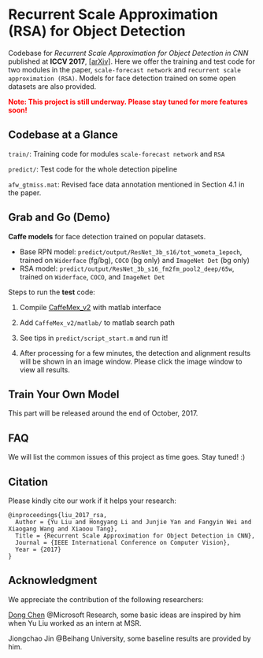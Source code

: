 # Recurrent Scale Approximation (RSA) for Object Detection

Codebase for *Recurrent Scale Approximation for Object Detection in CNN* published at **ICCV 2017**, [[arXiv]](https://arxiv.org/abs/1707.09531). Here we offer the training and test code for two modules in the paper, `scale-forecast network` and `recurrent scale approximation (RSA)`. Models for face detection trained on some open datasets are also provided.

<span style="color:red">**Note: This project is still underway. Please stay tuned for more features soon!**</span>

## Codebase at a Glance

`train/`: Training code for modules `scale-forecast network` and `RSA`

`predict/`: Test code for the whole detection pipeline

`afw_gtmiss.mat`: Revised face data annotation mentioned in Section 4.1 in the paper.


## Grab and Go (Demo)

**Caffe models** for face detection trained on popular datasets. 

+ Base RPN model: `predict/output/ResNet_3b_s16/tot_wometa_1epoch`, trained on `Widerface` (fg/bg), `COCO` (bg only) and `ImageNet Det` (bg only)
+ RSA model: `predict/output/ResNet_3b_s16_fm2fm_pool2_deep/65w`, trained on `Widerface`, `COCO`, and `ImageNet Det`

Steps to run the **test** code:

1. Compile [CaffeMex_v2](https://github.com/sciencefans/CaffeMex_v2/) with matlab interface

2. Add `CaffeMex_v2/matlab/` to matlab search path

3. See tips in `predict/script_start.m` and run it!

4. After processing for a few minutes, the detection and alignment results will be shown in an image window. Please click the image window to view all results.

## Train Your Own Model

This part will be released around the end of October, 2017.


## FAQ
We will list the common issues of this project as time goes. Stay tuned! :)


## Citation
Please kindly cite our work if it helps your research:

    @inproceedings{liu_2017_rsa,
      Author = {Yu Liu and Hongyang Li and Junjie Yan and Fangyin Wei and Xiaogang Wang and Xiaoou Tang},
      Title = {Recurrent Scale Approximation for Object Detection in CNN},
	  Journal = {IEEE International Conference on Computer Vision},
	  Year = {2017}
    }

## Acknowledgment
We appreciate the contribution of the following researchers:

[Dong Chen](https://www.microsoft.com/en-us/research/people/doch/) @Microsoft Research, some basic ideas are inspired by him when Yu Liu worked as an intern at MSR.

Jiongchao Jin @Beihang University, some baseline results are provided by him.
